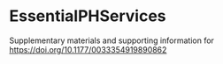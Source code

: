 # EssentialPHServices
Supplementary materials and supporting information for https://doi.org/10.1177/0033354919890862
